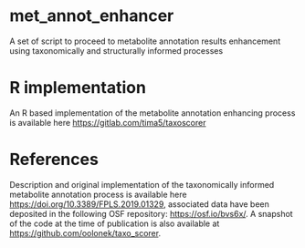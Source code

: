 # met_annot_enhancer
A set of script to proceed to metabolite annotation results enhancement using taxonomically and structurally informed processes

# R implementation

An R based implementation of the metabolite annotation enhancing process is available here https://gitlab.com/tima5/taxoscorer

# References

Description and original implementation of the taxonomically informed metabolite annotation process is available here https://doi.org/10.3389/FPLS.2019.01329, associated data have been deposited in the following OSF repository: <https://osf.io/bvs6x/>.
A snapshot of the code at the time of publication is also available at <https://github.com/oolonek/taxo_scorer>.
